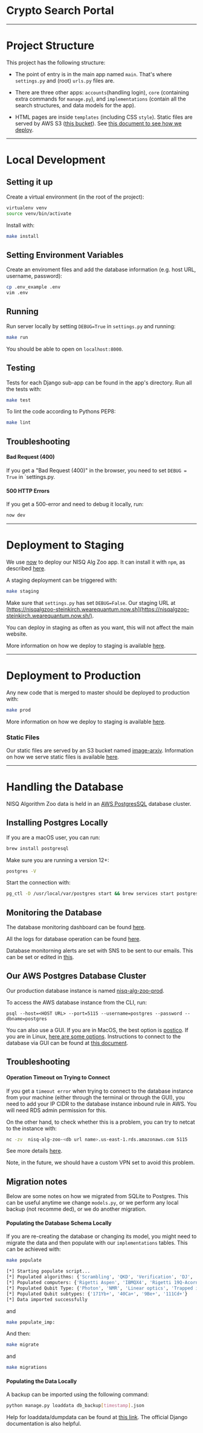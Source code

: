 # Crypto Search Portal



----

# Project Structure

This project has the following structure:

* The point of entry is in the main app named `main`. That's where `settings.py` and (root) `urls.py` files are.

* There are three other apps: `accounts`(handling login), `core` (containing extra commands for `manage.py`), and `implementations` (contain all the search structures, and 
data models for the app).

* HTML pages are inside `templates` (including CSS `style`). Static files are served by
AWS S3 ([this bucket](https://image-arxiv.s3.amazonaws.com)). See [this document to see how we deploy](https://www.notion.so/How-to-upload-static-files-to-AWS-5d0720d7d21f4cc4a313016e3c61262e).



----

# Local Development

## Setting it up

Create a virtual environment (in the root of the project):

```bash
virtualenv venv
source venv/bin/activate
```

Install with:

```bash
make install
```

## Setting Environment Variables

Create an enviroment files and add the database information (e.g. host URL, username, password):

```bash
cp .env_example .env
vim .env
```

## Running 

Run server locally by setting `DEBUG=True`  in  `settings.py` and running:

```bash
make run
```

You should be able to open on `localhost:8000`.


## Testing

Tests for each Django sub-app can be found in the app's directory. Run all the tests with:

```bash
make test
```

To lint the code according to Pythons PEP8:

```bash
make lint
```

## Troubleshooting 

#### Bad Request (400)
If you get a "Bad Request (400)" in the browser, you need to set `DEBUG = True` in `settings.py.

#### 500 HTTP Errors
If you get a 500-error and need to debug it locally, run:

```bash
now dev
```



----

# Deployment to Staging

We use [now](https://zeit.co/) to deploy our NISQ Alg Zoo app. It can install it with `npm`, as described [here](https://zeit.co/download).

A staging deployment can be triggered with:

```bash
make staging
```

Make sure that `settings.py` has set `DEBUG=False`. Our staging URL at [https://nisqalgzoo-steinkirch.wearequantum.now.sh](https://nisqalgzoo-steinkirch.wearequantum.now.sh/).

You can deploy in staging as often as you want, this will not affect the main website. 

More information on how we deploy to staging is available [here](https://www.notion.so/Deploying-to-Dev-and-Staging-68d503cf16884d7885c23c7fc17cea45).

---


# Deployment to Production

Any new code that is merged to master should be deployed to production with:

```bash
make prod
```

More information on how we deploy to staging is available [here](https://www.notion.so/Deploying-to-Production-9890f03cc42141cbb9c74ad2e3857e96). 


### Static Files

Our static files are served by an S3 bucket named [image-arxiv](https://image-arxiv.s3.amazonaws.com).
Information on how we serve static files is available [here](https://www.notion.so/How-to-upload-static-files-to-AWS-5d0720d7d21f4cc4a313016e3c61262e). 

---

# Handling the Database

NISQ Algorithm Zoo data is held in an [AWS PostgresSQL](https://aws.amazon.com/rds/postgresql/) database cluster.


## Installing Postgres Locally

If you are a macOS user, you can run:

```bash
brew install postgresql
```

Make sure you are running a version 12+:

```bash
postgres -V
```

Start the connection with:

```bash
pg_ctl -D /usr/local/var/postgres start && brew services start postgresql
```

## Monitoring the Database

The database monitoring dashboard can be found [here](https://console.aws.amazon.com/cloudwatch/home?ad=c&cp=bn&p=clw&region=us-east-1#cw:dashboard=RDS). 

All the logs for database operation can be found [here](https://console.aws.amazon.com/cloudwatch/home?region=us-east-1#logEventViewer:group=/aws/rds/instance/nisq-alg-zoo-prod/postgresql;stream=nisq-alg-zoo-prod.0;start=2020-03-11T04:06:42Z).

Database monitorning alerts are set with SNS to be sent to our emails. This can be set or edited in [this](https://console.aws.amazon.com/sns/v3/home?region=us-east-1#/topic/arn:aws:sns:us-east-1:544586890207:Default_CloudWatch_Alarms_Topic).



## Our AWS Postgres Database Cluster

Our production database instance is named [nisq-alg-zoo-prod](https://console.aws.amazon.com/rds/home?ad=c&cp=bn&p=rds&region=us-east-1#database:id=nisq-alg-zoo-prod;is-cluster=false).

To access the AWS database instance from the CLI, run:

```
psql --host=<HOST URL> --port=5115 --username=postgres --password --dbname=postgres

```

You can also use a GUI. If you are in MacOS, the best option is [postico](https://eggerapps.at/postico/).
If you are in Linux, [here are some options](https://wiki.postgresql.org/wiki/PostgreSQL_Clients#Cross-platform_GUI_Clients). Instructions to connect to the database via GUI can be found at [this document](https://www.notion.so/Database-8d939e1bafa949ad82fb7965dc0483e7).




## Troubleshooting

#### Operation Timeout on Trying to Connect

If you get a `timeout error` when trying to connect to the database instance from your machine (either through the terminal or through the GUI), you need to add your IP CIDR to the 
database instance inbound rule in AWS. You will need RDS admin permission for this.

On the other hand, to check whether this is a problem, you can try to netcat to the instance with:

```bash
nc -zv  nisq-alg-zoo-<db url name>.us-east-1.rds.amazonaws.com 5115
```

See more details [here](https://aws.amazon.com/premiumsupport/knowledge-center/rds-cannot-connect/).

Note, in the future, we should have a custom VPN set to avoid this problem.


## Migration notes

Below are some notes on how we migrated from SQLite to Postgres. This can be useful anytime we change `models.py`, or we perform any local backup (not recomme ded), or we do another migration.

#### Populating the Database Schema Locally

If you are re-creating the database or changing its model, you might need to migrate the data and then populate with our `implementations` tables. This can be achieved with:


```bash
make populate

[*] Starting populate script...
[*] Populated algorithms: {'Scrambling', 'QKD', 'Verification', 'DJ', 'HS', 'QEC', 'Simon', 'QAQC', 'QPE', 'Qubit', 'SVM', 'Benchmark', 'Gates', 'Order finding', 'QITE', 'VQA', 'Mermin inequalties', 'Shor', 'VQSD', 'Sim', 'VQE', 'QML', 'Grover', 'QFT', 'Multiple', 'Q. Walk', 'S.O.', 'Sim.', 'QSE', 'Entanglement', 'VQLS', 'BV', 'QLanczos'}
[*] Populated computers: {'Rigetti Aspen', 'IBMQX4', 'Rigetti 19Q-Acorn', 'IBMQX5', 'IBMQ20', 'IBMQ20 (Tokyo)', 'IBMQX2', 'Rigetti 8Q-Agave', 'IBMQX3', 'IBMQ 16', 'IBMQ16', 'IBM Q Tenerife', 'IBMQX1', 'Rigetti Aspen QPU', 'IonQ', 'IBM Q Experience', 'IBMQX14', 'IBMQ Tokyo', 'IBM Q 16 Melbourne', 'IBM Q Poughkeepsie', 'IBMQ', 'Trimon', 'IBMQ Poughkeepsie'}
[*] Populated Qubit Type: {'Photon', 'NMR', 'Linear optics', 'Trapped ion', 'Photonic', 'NV Center', 'Ion trap', 'Superconducting', 'atom', 'Neutral atom'}
[*] Populated Qubit subtypes: {'171Yb+', '40Ca+', '9Be+', '111Cd+'}
[*] Data imported successfully
```

and

```bash
make populate_imp:
```

And then:

```bash
make migrate
```

and

```bash
make migrations
```

#### Populating the Data Locally

A backup can be imported using the following command:

```bash
python manage.py loaddata db_backup[timestamp].json
```

Help for loaddata/dumpdata can be found at [this link](https://coderwall.com/p/mvsoyg/django-dumpdata-and-loaddata). The official Django documentation is also helpful.




